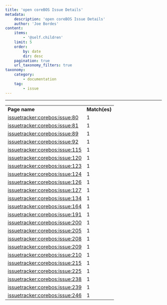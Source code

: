 ```yaml
---
title: 'open coreBOS Issue Details'
metadata:
    description: 'open coreBOS Issue Details'
    author: 'Joe Bordes'
content:
    items:
        - '@self.children'
    limit: 5
    order:
        by: date
        dir: desc
    pagination: true
    url_taxonomy_filters: true
taxonomy:
    category:
        - documentation
    tag:
        - issue
---
```

---

<table class="table table-striped">
<tbody>
<tr>
<td><strong>Page name</strong></td>
<td><strong>Match(es)</td>
</tr>
<tr>
<tr>
<td><a href="http://localhost/coreBOSDocumentation/others/devel/issue_tracker/start/issue/80">issuetracker:corebos:issue:80</a></td>
<td>1</td>
</tr>
<tr>
<tr>
<td><a href="http://localhost/coreBOSDocumentation/others/devel/issue_tracker/start/issue/81">issuetracker:corebos:issue:81</a></td>
<td>1</td>
</tr>
<tr>
<tr>
<td><a href="http://localhost/coreBOSDocumentation/others/devel/issue_tracker/start/issue/89">issuetracker:corebos:issue:89</a></td>
<td>1</td>
</tr>
<tr>
<tr>
<td><a href="http://localhost/coreBOSDocumentation/others/devel/issue_tracker/start/issue/92">issuetracker:corebos:issue:92</a></td>
<td>1</td>
</tr>
<tr>
<tr>
<td><a href="http://localhost/coreBOSDocumentation/others/devel/issue_tracker/start/issue/115">issuetracker:corebos:issue:115</a></td>
<td>1</td>
</tr>
<tr>
<tr>
<td><a href="http://localhost/coreBOSDocumentation/others/devel/issue_tracker/start/issue/120">issuetracker:corebos:issue:120</a></td>
<td>1</td>
</tr>
<tr>
<tr>
<td><a href="http://localhost/coreBOSDocumentation/others/devel/issue_tracker/start/issue/123">issuetracker:corebos:issue:123</a></td>
<td>1</td>
</tr>
<tr>
<tr>
<td><a href="http://localhost/coreBOSDocumentation/others/devel/issue_tracker/start/issue/124">issuetracker:corebos:issue:124</a></td>
<td>1</td>
</tr>
<tr>
<tr>
<td><a href="http://localhost/coreBOSDocumentation/others/devel/issue_tracker/start/issue/126">issuetracker:corebos:issue:126</a></td>
<td>1</td>
</tr>
<tr>
<tr>
<td><a href="http://localhost/coreBOSDocumentation/others/devel/issue_tracker/start/issue/127">issuetracker:corebos:issue:127</a></td>
<td>1</td>
</tr><tr>
<tr>
<td><a href="http://localhost/coreBOSDocumentation/others/devel/issue_tracker/start/issue/134">issuetracker:corebos:issue:134</a></td>
<td>1</td>
</tr>
<tr>
<tr>
<td><a href="http://localhost/coreBOSDocumentation/others/devel/issue_tracker/start/issue/164">issuetracker:corebos:issue:164</a></td>
<td>1</td>
</tr>
<tr>
<tr>
<td><a href="http://localhost/coreBOSDocumentation/others/devel/issue_tracker/start/issue/191">issuetracker:corebos:issue:191</a></td>
<td>1</td>
</tr>
<tr>
<tr>
<td><a href="http://localhost/coreBOSDocumentation/others/devel/issue_tracker/start/issue/200">issuetracker:corebos:issue:200</a></td>
<td>1</td>
</tr>
<tr>
<tr>
<td><a href="http://localhost/coreBOSDocumentation/others/devel/issue_tracker/start/issue/205">issuetracker:corebos:issue:205</a></td>
<td>1</td>
</tr>
<tr>
<tr>
<td><a href="http://localhost/coreBOSDocumentation/others/devel/issue_tracker/start/issue/208">issuetracker:corebos:issue:208</a></td>
<td>1</td>
</tr>
<tr>
<tr>
<td><a href="http://localhost/coreBOSDocumentation/others/devel/issue_tracker/start/issue/209">issuetracker:corebos:issue:209</a></td>
<td>1</td>
</tr>

<tr>
<tr>
<td><a href="http://localhost/coreBOSDocumentation/others/devel/issue_tracker/start/issue/210">issuetracker:corebos:issue:210</a></td>
<td>1</td>
</tr><tr>
<tr>
<td><a href="http://localhost/coreBOSDocumentation/others/devel/issue_tracker/start/issue/215">issuetracker:corebos:issue:215</a></td>
<td>1</td>
</tr>
<tr>
<tr>
<td><a href="http://localhost/coreBOSDocumentation/others/devel/issue_tracker/start/issue/225">issuetracker:corebos:issue:225</a></td>
<td>1</td>
</tr>
<tr>
<tr>
<td><a href="http://localhost/coreBOSDocumentation/others/devel/issue_tracker/start/issue/238">issuetracker:corebos:issue:238</a></td>
<td>1</td>
</tr>
<tr>
<tr>
<td><a href="http://localhost/coreBOSDocumentation/others/devel/issue_tracker/start/issue/239">issuetracker:corebos:issue:239</a></td>
<td>1</td>
</tr>
<tr>
<tr>
<td><a href="http://localhost/coreBOSDocumentation/others/devel/issue_tracker/start/issue/246">issuetracker:corebos:issue:246</a></td>
<td>1</td>
</tr>

</tbody>
</table>